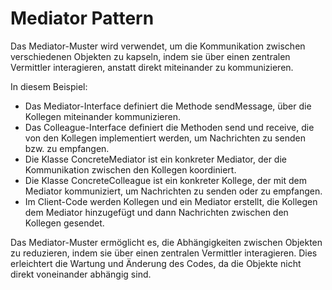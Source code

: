 # Mediator Pattern

Das Mediator-Muster wird verwendet, um die Kommunikation zwischen verschiedenen Objekten zu kapseln, indem sie über einen zentralen Vermittler interagieren, anstatt direkt miteinander zu kommunizieren.

In diesem Beispiel:

- Das Mediator-Interface definiert die Methode sendMessage, über die Kollegen miteinander kommunizieren.
- Das Colleague-Interface definiert die Methoden send und receive, die von den Kollegen implementiert werden, um Nachrichten zu senden bzw. zu empfangen.
- Die Klasse ConcreteMediator ist ein konkreter Mediator, der die Kommunikation zwischen den Kollegen koordiniert.
- Die Klasse ConcreteColleague ist ein konkreter Kollege, der mit dem Mediator kommuniziert, um Nachrichten zu senden oder zu empfangen.
- Im Client-Code werden Kollegen und ein Mediator erstellt, die Kollegen dem Mediator hinzugefügt und dann Nachrichten zwischen den Kollegen gesendet.

Das Mediator-Muster ermöglicht es, die Abhängigkeiten zwischen Objekten zu reduzieren, indem sie über einen zentralen Vermittler interagieren. Dies erleichtert die Wartung und Änderung des Codes, da die Objekte nicht direkt voneinander abhängig sind.